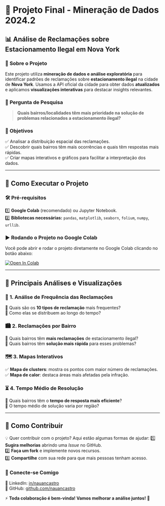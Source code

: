 # 🚗 **Projeto Final - Mineração de Dados 2024.2**  

## 📊 Análise de Reclamações sobre Estacionamento Ilegal em Nova York

### 📌 **Sobre o Projeto**

Este projeto utiliza **mineração de dados e análise exploratória** para identificar padrões de reclamações sobre **estacionamento ilegal** na cidade de **Nova York**. Usamos a API oficial da cidade para obter dados **atualizados** e aplicamos **visualizações interativas** para destacar insights relevantes.

### 🔎 **Pergunta de Pesquisa**
>
> **Quais bairros/localidades têm mais prioridade na solução de problemas relacionados a estacionamento ilegal?**

### 🎯 **Objetivos**

✅ Analisar a distribuição espacial das reclamações.  
✅ Descobrir quais bairros têm mais ocorrências e quais têm respostas mais rápidas.  
✅ Criar mapas interativos e gráficos para facilitar a interpretação dos dados.

---

## 🚀 **Como Executar o Projeto**

### 🛠 **Pré-requisitos**

1️⃣ **Google Colab** (recomendado) ou Jupyter Notebook.  
2️⃣ **Bibliotecas necessárias:** `pandas`, `matplotlib`, `seaborn`, `folium`, `numpy`, `urllib`.

### ▶️ **Rodando o Projeto no Google Colab**

Você pode abrir e rodar o projeto diretamente no Google Colab clicando no botão abaixo:

[![Open In Colab](https://colab.research.google.com/assets/colab-badge.svg)](https://colab.research.google.com/drive/1nHqd3ezvOd7rW0Y5ZazvgjuhJb-rJ471?usp=sharing)

---

## 📌 **Principais Análises e Visualizações**

### 📍 **1. Análise de Frequência das Reclamações**

🔹 Quais são os **10 tipos de reclamação** mais frequentes?  
🔹 Como elas se distribuem ao longo do tempo?  

### 🏙 **2. Reclamações por Bairro**

🔹 Quais bairros têm **mais reclamações** de estacionamento ilegal?  
🔹 Quais bairros têm **solução mais rápida** para esses problemas?  

### 🗺 **3. Mapas Interativos**

✅ **Mapa de clusters**: mostra os pontos com maior número de reclamações.  
✅ **Mapa de calor**: destaca áreas mais afetadas pela infração.  

### ⏳ **4. Tempo Médio de Resolução**

🔹 Quais bairros têm o **tempo de resposta mais eficiente**?  
🔹 O tempo médio de solução varia por região?  

---

## 🤝 **Como Contribuir**

💡 Quer contribuir com o projeto? Aqui estão algumas formas de ajudar:
1️⃣ **Sugira melhorias** abrindo uma *Issue* no GitHub.  
2️⃣ **Faça um fork** e implemente novos recursos.  
3️⃣ **Compartilhe** com sua rede para que mais pessoas tenham acesso.  

### 🔗 **Conecte-se Comigo**

📌 LinkedIn: [in/nauancastro](www.linkedin.com/in/nauancastro/)  
📌 GitHub: [github.com/nauancastro](github.com/nauancastro)  

⚡ **Toda colaboração é bem-vinda! Vamos melhorar a análise juntos!** 🚀
